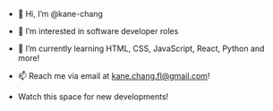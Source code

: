 - 👋 Hi, I’m @kane-chang
- 👀 I’m interested in software developer roles
- 🌱 I’m currently learning HTML, CSS, JavaScript, React, Python and more!
- 📫 Reach me via email at kane.chang.fl@gmail.com!

- Watch this space for new developments!

<!---
kane-chang/kane-chang is a ✨ special ✨ repository because its `README.md` (this file) appears on your GitHub profile.
You can click the Preview link to take a look at your changes.
--->
